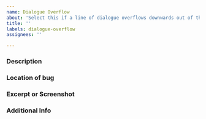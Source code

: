 ```yaml
---
name: Dialogue Overflow
about: 'Select this if a line of dialogue overflows downwards out of the box '
title: ''
labels: dialogue-overflow
assignees: ''

---
```


### Description
<!-- Just a short description of the problem you're having -->


### Location of bug
<!-- Please provide a brief description of where and when in the game the bug is located -->


### Excerpt or Screenshot
<!-- Please either post a screenshot of the error or an excerpt/quote to help us find it -->


### Additional Info
<!-- If you have any additional information drop it here -->
